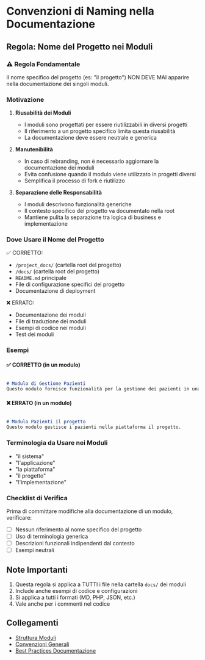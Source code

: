 # Convenzioni di Naming nella Documentazione

## Regola: Nome del Progetto nei Moduli

### ⚠️ Regola Fondamentale
Il nome specifico del progetto (es: "il progetto") NON DEVE MAI apparire nella documentazione dei singoli moduli.

### Motivazione
1. **Riusabilità dei Moduli**
   - I moduli sono progettati per essere riutilizzabili in diversi progetti
   - Il riferimento a un progetto specifico limita questa riusabilità
   - La documentazione deve essere neutrale e generica

2. **Manutenibilità**
   - In caso di rebranding, non è necessario aggiornare la documentazione dei moduli
   - Evita confusione quando il modulo viene utilizzato in progetti diversi
   - Semplifica il processo di fork e riutilizzo

3. **Separazione delle Responsabilità**
   - I moduli descrivono funzionalità generiche
   - Il contesto specifico del progetto va documentato nella root
   - Mantiene pulita la separazione tra logica di business e implementazione

### Dove Usare il Nome del Progetto
✅ CORRETTO:
- `/project_docs/` (cartella root del progetto)
- `/docs/` (cartella root del progetto)
- `README.md` principale
- File di configurazione specifici del progetto
- Documentazione di deployment

❌ ERRATO:
- Documentazione dei moduli
- File di traduzione dei moduli
- Esempi di codice nei moduli
- Test dei moduli

### Esempi

#### ✅ CORRETTO (in un modulo)
```markdown

# Modulo di Gestione Pazienti
Questo modulo fornisce funzionalità per la gestione dei pazienti in una clinica odontoiatrica.
```

#### ❌ ERRATO (in un modulo)
```markdown

# Modulo Pazienti il progetto
Questo modulo gestisce i pazienti nella piattaforma il progetto.
```

### Terminologia da Usare nei Moduli
- "il sistema"
- "l'applicazione"
- "la piattaforma"
- "il progetto"
- "l'implementazione"

### Checklist di Verifica
Prima di committare modifiche alla documentazione di un modulo, verificare:
- [ ] Nessun riferimento al nome specifico del progetto
- [ ] Uso di terminologia generica
- [ ] Descrizioni funzionali indipendenti dal contesto
- [ ] Esempi neutrali

## Note Importanti
1. Questa regola si applica a TUTTI i file nella cartella `docs/` dei moduli
2. Include anche esempi di codice e configurazioni
3. Si applica a tutti i formati (MD, PHP, JSON, etc.)
4. Vale anche per i commenti nel codice

## Collegamenti
- [Struttura Moduli](module-structure.md)
- [Convenzioni Generali](conventions.md)
- [Best Practices Documentazione](documentation-guidelines.md) 
